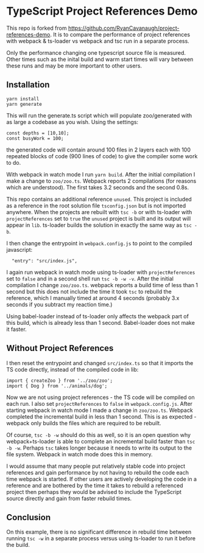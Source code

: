 # TypeScript Project References Demo

This repo is forked from https://github.com/RyanCavanaugh/project-references-demo.  It is to compare the performance of project references with webpack & ts-loader vs webpack and tsc run in a separate process.

Only the performance changing one typescript source file is measured.  Other times such as the inital build and warm start times will vary between these runs and may be more important to other users.

## Installation
```
yarn install
yarn generate
```
This will run the generate.ts script which will populate zoo/generated with as large a codebase as you wish. Using the settings:
```
const depths = [10,10];
const busyWork = 100;
```
the generated code will contain around 100 files in 2 layers each with 100 repeated blocks of code (900 lines of code) to give the compiler some work to do.

With webpack in watch mode I run <code>yarn build</code>.  After the initial compilation I make a change to <code>zoo/zoo.ts</code>.  Webpack reports 2 compilations (for reasons which are understood).  The first takes 3.2 seconds and the second 0.8s.

This repo contains an additional reference <code>unused</code>.  This project is included as a reference in the root solution file <code>tsconfig.json</code> but is not imported anywhere.  When the projects are rebuilt with <code>tsc -b</code> or with ts-loader with <code>projectReferences</code> set to <code>true</code> the <code>unused</code> project is built and its output will appear in <code>lib</code>.  ts-loader builds the solution in exactly the same way as <code>tsc -b</code>.

I then change the entrypoint in <code>webpack.config.js</code> to point to the compiled javascript:
```
  "entry": "src/index.js",
```
I again run webpack in watch mode using ts-loader with <code>projectReferences</code> set to <code>false</code> and in a second shell run <code>tsc -b -w -v</code>.  After the initial compilation I change <code>zoo/zoo.ts</code>.  webpack reports a build time of less than 1 second but this does not include the time it took <code>tsc</code> to rebuild the reference, which I manually timed at around 4 seconds (probably 3.x seconds if you subtract my reaction time.)

Using babel-loader instead of ts-loader only affects the webpack part of this build, which is already less than 1 second.  Babel-loader does not make it faster.

## Without Project References

I then reset the entrypoint and changed <code>src/index.ts</code> so that it imports the TS code directly, instead of the compiled code in lib:
```
import { createZoo } from '../zoo/zoo';
import { Dog } from '../animals/dog';
```
Now we are not using project references - the TS code will be compiled on each run.  I also set <code>projectReferences</code> to <code>false</code> in <code>webpack.config.js</code>.  After starting webpack in watch mode I made a change in <code>zoo/zoo.ts</code>.  Webpack completed the incremental build in less than 1 second.  This is as expected - webpack only builds the files which are required to be rebuilt.

Of course, <code>tsc -b -w</code> should do this as well, so it is an open question why webpack+ts-loader is able to complete an incremental build faster than <code>tsc -b -w</code>.  Perhaps <code>tsc</code> takes longer because it needs to write its output to the file system.  Webpack in watch mode does this in memory.

I would assume that many people put relatively stable code into project references and gain performance by not having to rebuild the code each time webpack is started.  If other users are actively developing the code in a reference and are bothered by the time it takes to rebuild a referenced project then perhaps they would be advised to include the TypeScript source directly and gain from faster rebuild times.

## Conclusion

On this example, there is no significant difference in rebuild time between running <code>tsc -w</code> in a separate process versus using ts-loader to run it before the build.
